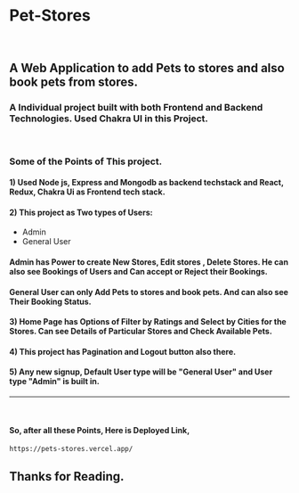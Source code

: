 # Pet-Stores
<br>

## A Web Application to add Pets to stores and also book pets from stores. 

### A Individual project built with both Frontend and Backend Technologies. Used Chakra UI in this Project.

<br>

### Some of the Points of This project.

#### 1) Used Node js, Express and Mongodb as backend techstack and React, Redux, Chakra Ui as Frontend tech stack.

#### 2) This project as Two types of Users:
* Admin
* General User
#### Admin has Power to create New Stores, Edit stores , Delete Stores. He can also see Bookings of Users and Can accept or Reject their Bookings.

#### General User can only Add Pets to stores and book pets. And can also see Their Booking Status. 

#### 3) Home Page has Options of Filter by Ratings and Select by Cities for the Stores. Can see Details of Particular Stores and Check Available Pets.

#### 4) This project has Pagination and Logout button also there.

#### 5) Any new signup, Default User type will be "General User" and User type "Admin" is built in.

<hr>
<br>

#### So, after all these Points, Here is Deployed Link,
```
https://pets-stores.vercel.app/
```

## Thanks for Reading.
